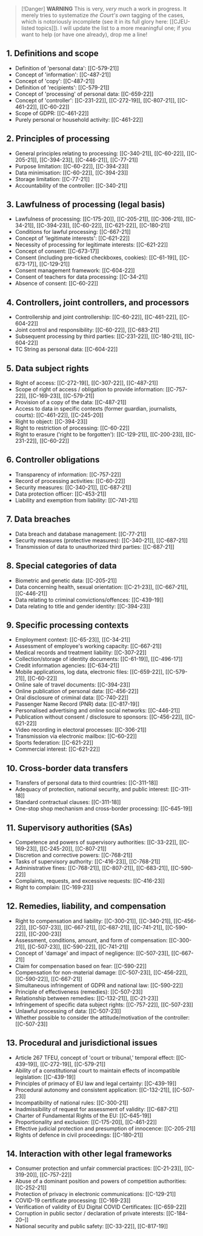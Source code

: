 


> [!Danger] **WARNING**
> This is very, *very* much a work in progress. It merely tries to systematize *the Court's own* tagging of the cases, which is notoriously incomplete (see it in its full glory here: [[CJEU-listed topics]]). I will update the list to a more meaningful one; if you want to help (or have one already), drop me a line!

## 1. Definitions and scope
-   Definition of 'personal data': [[C-579-21]]
-   Concept of 'information': [[C-487-21]]
-   Concept of 'copy': [[C-487-21]]
-   Definition of 'recipients': [[C-579-21]]
-   Concept of 'processing' of personal data: [[C-659-22]]
-   Concept of 'controller': [[C-231-22]], [[C-272-19]], [[C-807-21]], [[C-461-22]], [[C-60-22]]
-   Scope of GDPR: [[C-461-22]]
-   Purely personal or household activity: [[C-461-22]]

## 2. Principles of processing
-   General principles relating to processing: [[C-340-21]], [[C-60-22]], [[C-205-21]], [[C-394-23]], [[C-446-21]], [[C-77-21]]
-   Purpose limitation: [[C-60-22]], [[C-394-23]]
-   Data minimisation: [[C-60-22]], [[C-394-23]]
-   Storage limitation: [[C-77-21]]
-   Accountability of the controller: [[C-340-21]]

## 3. Lawfulness of processing (legal basis)
-   Lawfulness of processing: [[C-175-20]], [[C-205-21]], [[C-306-21]], [[C-34-21]], [[C-394-23]], [[C-60-22]], [[C-621-22]], [[C-180-21]]
-   Conditions for lawful processing: [[C-667-21]]
-   Concept of 'legitimate interests': [[C-621-22]]
-   Necessity of processing for legitimate interests: [[C-621-22]]
-   Concept of consent: [[C-673-17]]
-   Consent (including pre-ticked checkboxes, cookies): [[C-61-19]], [[C-673-17]], [[C-129-21]]
-   Consent management framework: [[C-604-22]]
-   Consent of teachers for data processing: [[C-34-21]]
-   Absence of consent: [[C-60-22]]

## 4. Controllers, joint controllers, and processors
-   Controllership and joint controllership: [[C-60-22]], [[C-461-22]], [[C-604-22]]
-   Joint control and responsibility: [[C-60-22]], [[C-683-21]]
-   Subsequent processing by third parties: [[C-231-22]], [[C-180-21]], [[C-604-22]]
-   TC String as personal data: [[C-604-22]]

## 5. Data subject rights
-   Right of access: [[C-272-19]], [[C-307-22]], [[C-487-21]]
-   Scope of right of access / obligation to provide information: [[C-757-22]], [[C-169-23]], [[C-579-21]]
-   Provision of a copy of the data: [[C-487-21]]
-   Access to data in specific contexts (former guardian, journalists, courts): [[C-461-22]], [[C-245-20]]
-   Right to object: [[C-394-23]]
-   Right to restriction of processing: [[C-60-22]]
-   Right to erasure ('right to be forgotten'): [[C-129-21]], [[C-200-23]], [[C-231-22]], [[C-60-22]]

## 6. Controller obligations
-   Transparency of information: [[C-757-22]]
-   Record of processing activities: [[C-60-22]]
-   Security measures: [[C-340-21]], [[C-687-21]]
-   Data protection officer: [[C-453-21]]
-   Liability and exemption from liability: [[C-741-21]]

## 7. Data breaches
-   Data breach and database management: [[C-77-21]]
-   Security measures (protective measures): [[C-340-21]], [[C-687-21]]
-   Transmission of data to unauthorized third parties: [[C-687-21]]

## 8. Special categories of data
-   Biometric and genetic data: [[C-205-21]]
-   Data concerning health, sexual orientation: [[C-21-23]], [[C-667-21]], [[C-446-21]]
-   Data relating to criminal convictions/offences: [[C-439-19]]
- Data relating to title and gender identity: [[C-394-23]]

## 9. Specific processing contexts
-   Employment context: [[C-65-23]], [[C-34-21]]
-   Assessment of employee's working capacity: [[C-667-21]]
-   Medical records and treatment liability: [[C-307-22]]
-   Collection/storage of identity documents: [[C-61-19]], [[C-496-17]]
-   Credit information agencies: [[C-634-21]]
-   Mobile applications, log data, electronic files: [[C-659-22]], [[C-579-21]], [[C-60-22]]
-   Online sale of travel documents: [[C-394-23]]
-   Online publication of personal data: [[C-456-22]]
-   Oral disclosure of criminal data: [[C-740-22]]
-   Passenger Name Record (PNR) data: [[C-817-19]]
-   Personalised advertising and online social networks: [[C-446-21]]
-   Publication without consent / disclosure to sponsors: [[C-456-22]], [[C-621-22]]
-   Video recording in electoral processes: [[C-306-21]]
-   Transmission via electronic mailbox: [[C-60-22]]
-   Sports federation: [[C-621-22]]
-   Commercial interest: [[C-621-22]]
## 10. Cross-border data transfers
-   Transfers of personal data to third countries: [[C-311-18]]
-   Adequacy of protection, national security, and public interest: [[C-311-18]]
-   Standard contractual clauses: [[C-311-18]]
-   One-stop shop mechanism and cross-border processing: [[C-645-19]]

## 11. Supervisory authorities (SAs)
-   Competence and powers of supervisory authorities: [[C-33-22]], [[C-169-23]], [[C-245-20]], [[C-807-21]]
-   Discretion and corrective powers: [[C-768-21]]
-   Tasks of supervisory authority: [[C-416-23]], [[C-768-21]]
-   Administrative fines: [[C-768-21]], [[C-807-21]], [[C-683-21]], [[C-590-22]]
-   Complaints, requests, and excessive requests: [[C-416-23]]
-   Right to complain: [[C-169-23]]

## 12. Remedies, liability, and compensation
-   Right to compensation and liability: [[C-300-21]], [[C-340-21]], [[C-456-22]], [[C-507-23]], [[C-667-21]], [[C-687-21]], [[C-741-21]], [[C-590-22]], [[C-200-23]]
-   Assessment, conditions, amount, and form of compensation: [[C-300-21]], [[C-507-23]], [[C-590-22]], [[C-741-21]]
-   Concept of 'damage' and impact of negligence: [[C-507-23]], [[C-667-21]]
-   Claim for compensation based on fear: [[C-590-22]]
-   Compensation for non-material damage: [[C-507-23]], [[C-456-22]], [[C-590-22]], [[C-667-21]]
-   Simultaneous infringement of GDPR and national law: [[C-590-22]]
-   Principle of effectiveness (remedies): [[C-507-23]]
-   Relationship between remedies: [[C-132-21]], [[C-21-23]]
 -   Infringement of specific data subject rights: [[C-757-22]], [[C-507-23]]
-   Unlawful processing of data: [[C-507-23]]
-   Whether possible to consider the attitude/motivation of the controller: [[C-507-23]]

## 13. Procedural and jurisdictional issues
-   Article 267 TFEU, concept of 'court or tribunal,' temporal effect: [[C-439-19]], [[C-272-19]], [[C-579-21]]
-   Ability of a constitutional court to maintain effects of incompatible legislation: [[C-439-19]]
-   Principles of primacy of EU law and legal certainty: [[C-439-19]]
-   Procedural autonomy and consistent application: [[C-132-21]], [[C-507-23]]
-   Incompatibility of national rules: [[C-300-21]]
-   Inadmissibility of request for assessment of validity: [[C-687-21]]
-   Charter of Fundamental Rights of the EU: [[C-645-19]]
-   Proportionality and exclusion: [[C-175-20]], [[C-461-22]]
-   Effective judicial protection and presumption of innocence: [[C-205-21]]
-   Rights of defence in civil proceedings: [[C-180-21]]

## 14. Interaction with other legal frameworks
-   Consumer protection and unfair commercial practices: [[C-21-23]], [[C-319-20]], [[C-757-22]]
-   Abuse of a dominant position and powers of competition authorities: [[C-252-21]]
-   Protection of privacy in electronic communications: [[C-129-21]]
-   COVID-19 certificate processing: [[C-169-23]]
-   Verification of validity of EU Digital COVID Certificates: [[C-659-22]]
-   Corruption in public sector / declaration of private interests: [[C-184-20–]]
-   National security and public safety: [[C-33-22]], [[C-817-19]]

